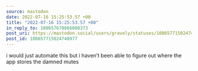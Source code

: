 ```yaml
---
source: mastodon
date: 2022-07-16 15:25:53.57 +00
title: "2022-07-16 15:25:53.57 +00"
in_reply_to: 108657670866088373
post_uri: https://mastodon.social/users/gravely/statuses/108657715024748977
post_id: 108657715024748977
---
```

i would just automate this but i haven’t been able to figure out where the app stores the damned mutes



